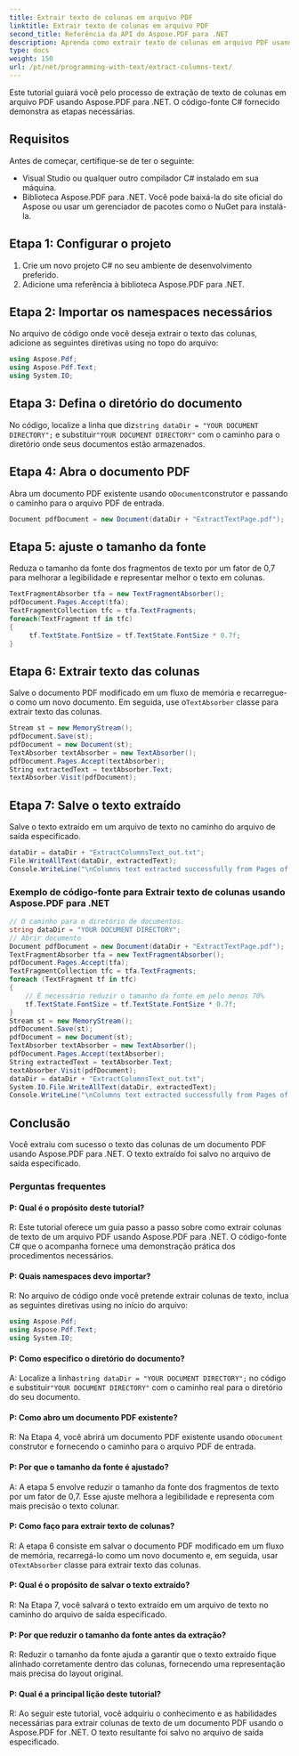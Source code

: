 ```yaml
---
title: Extrair texto de colunas em arquivo PDF
linktitle: Extrair texto de colunas em arquivo PDF
second_title: Referência da API do Aspose.PDF para .NET
description: Aprenda como extrair texto de colunas em arquivo PDF usando Aspose.PDF para .NET.
type: docs
weight: 150
url: /pt/net/programming-with-text/extract-columns-text/
---
```

Este tutorial guiará você pelo processo de extração de texto de colunas em arquivo PDF usando Aspose.PDF para .NET. O código-fonte C# fornecido demonstra as etapas necessárias.

## Requisitos
Antes de começar, certifique-se de ter o seguinte:

- Visual Studio ou qualquer outro compilador C# instalado em sua máquina.
- Biblioteca Aspose.PDF para .NET. Você pode baixá-la do site oficial do Aspose ou usar um gerenciador de pacotes como o NuGet para instalá-la.

## Etapa 1: Configurar o projeto
1. Crie um novo projeto C# no seu ambiente de desenvolvimento preferido.
2. Adicione uma referência à biblioteca Aspose.PDF para .NET.

## Etapa 2: Importar os namespaces necessários
No arquivo de código onde você deseja extrair o texto das colunas, adicione as seguintes diretivas using no topo do arquivo:

```csharp
using Aspose.Pdf;
using Aspose.Pdf.Text;
using System.IO;
```

## Etapa 3: Defina o diretório do documento
 No código, localize a linha que diz`string dataDir = "YOUR DOCUMENT DIRECTORY";` e substituir`"YOUR DOCUMENT DIRECTORY"` com o caminho para o diretório onde seus documentos estão armazenados.

## Etapa 4: Abra o documento PDF
 Abra um documento PDF existente usando o`Document`construtor e passando o caminho para o arquivo PDF de entrada.

```csharp
Document pdfDocument = new Document(dataDir + "ExtractTextPage.pdf");
```

## Etapa 5: ajuste o tamanho da fonte
Reduza o tamanho da fonte dos fragmentos de texto por um fator de 0,7 para melhorar a legibilidade e representar melhor o texto em colunas.

```csharp
TextFragmentAbsorber tfa = new TextFragmentAbsorber();
pdfDocument.Pages.Accept(tfa);
TextFragmentCollection tfc = tfa.TextFragments;
foreach(TextFragment tf in tfc)
{
     tf.TextState.FontSize = tf.TextState.FontSize * 0.7f;
}
```

## Etapa 6: Extrair texto das colunas
 Salve o documento PDF modificado em um fluxo de memória e recarregue-o como um novo documento. Em seguida, use o`TextAbsorber` classe para extrair texto das colunas.

```csharp
Stream st = new MemoryStream();
pdfDocument.Save(st);
pdfDocument = new Document(st);
TextAbsorber textAbsorber = new TextAbsorber();
pdfDocument.Pages.Accept(textAbsorber);
String extractedText = textAbsorber.Text;
textAbsorber.Visit(pdfDocument);
```

## Etapa 7: Salve o texto extraído
Salve o texto extraído em um arquivo de texto no caminho do arquivo de saída especificado.

```csharp
dataDir = dataDir + "ExtractColumnsText_out.txt";
File.WriteAllText(dataDir, extractedText);
Console.WriteLine("\nColumns text extracted successfully from Pages of PDF Document.\nFile saved at " + dataDir);
```

### Exemplo de código-fonte para Extrair texto de colunas usando Aspose.PDF para .NET 
```csharp
// O caminho para o diretório de documentos.
string dataDir = "YOUR DOCUMENT DIRECTORY";
// Abrir documento
Document pdfDocument = new Document(dataDir + "ExtractTextPage.pdf");                
TextFragmentAbsorber tfa = new TextFragmentAbsorber();
pdfDocument.Pages.Accept(tfa);
TextFragmentCollection tfc = tfa.TextFragments;
foreach (TextFragment tf in tfc)
{
	// É necessário reduzir o tamanho da fonte em pelo menos 70%
	tf.TextState.FontSize = tf.TextState.FontSize * 0.7f;
}
Stream st = new MemoryStream();
pdfDocument.Save(st);
pdfDocument = new Document(st);
TextAbsorber textAbsorber = new TextAbsorber();
pdfDocument.Pages.Accept(textAbsorber);
String extractedText = textAbsorber.Text;
textAbsorber.Visit(pdfDocument); 
dataDir = dataDir + "ExtractColumnsText_out.txt";
System.IO.File.WriteAllText(dataDir, extractedText);           
Console.WriteLine("\nColumns text extracted successfully from Pages of PDF Document.\nFile saved at " + dataDir);
```

## Conclusão
Você extraiu com sucesso o texto das colunas de um documento PDF usando Aspose.PDF para .NET. O texto extraído foi salvo no arquivo de saída especificado.

### Perguntas frequentes

#### P: Qual é o propósito deste tutorial?

R: Este tutorial oferece um guia passo a passo sobre como extrair colunas de texto de um arquivo PDF usando Aspose.PDF para .NET. O código-fonte C# que o acompanha fornece uma demonstração prática dos procedimentos necessários.

#### P: Quais namespaces devo importar?

R: No arquivo de código onde você pretende extrair colunas de texto, inclua as seguintes diretivas using no início do arquivo:

```csharp
using Aspose.Pdf;
using Aspose.Pdf.Text;
using System.IO;
```

#### P: Como especifico o diretório do documento?

 A: Localize a linha`string dataDir = "YOUR DOCUMENT DIRECTORY";` no código e substituir`"YOUR DOCUMENT DIRECTORY"` com o caminho real para o diretório do seu documento.

#### P: Como abro um documento PDF existente?

 R: Na Etapa 4, você abrirá um documento PDF existente usando o`Document` construtor e fornecendo o caminho para o arquivo PDF de entrada.

#### P: Por que o tamanho da fonte é ajustado?

A: A etapa 5 envolve reduzir o tamanho da fonte dos fragmentos de texto por um fator de 0,7. Esse ajuste melhora a legibilidade e representa com mais precisão o texto colunar.

#### P: Como faço para extrair texto de colunas?

 R: A etapa 6 consiste em salvar o documento PDF modificado em um fluxo de memória, recarregá-lo como um novo documento e, em seguida, usar o`TextAbsorber` classe para extrair texto das colunas.

#### P: Qual é o propósito de salvar o texto extraído?

R: Na Etapa 7, você salvará o texto extraído em um arquivo de texto no caminho do arquivo de saída especificado.

#### P: Por que reduzir o tamanho da fonte antes da extração?

R: Reduzir o tamanho da fonte ajuda a garantir que o texto extraído fique alinhado corretamente dentro das colunas, fornecendo uma representação mais precisa do layout original.

#### P: Qual é a principal lição deste tutorial?

R: Ao seguir este tutorial, você adquiriu o conhecimento e as habilidades necessárias para extrair colunas de texto de um documento PDF usando o Aspose.PDF for .NET. O texto resultante foi salvo no arquivo de saída especificado.